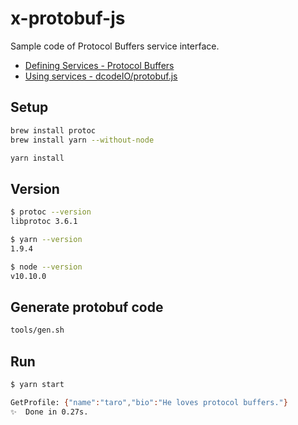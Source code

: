 # x-protobuf-js

Sample code of Protocol Buffers service interface.

- [Defining Services - Protocol Buffers](https://developers.google.com/protocol-buffers/docs/proto#services)
- [Using services - dcodeIO/protobuf.js](https://github.com/dcodeIO/ProtoBuf.js/#using-services)

## Setup

```bash
brew install protoc
brew install yarn --without-node
```

```bash
yarn install
```

## Version

```bash
$ protoc --version
libprotoc 3.6.1
```

```bash
$ yarn --version
1.9.4
```

```bash
$ node --version
v10.10.0
```

## Generate protobuf code

```bash
tools/gen.sh
```

## Run

```bash
$ yarn start

GetProfile: {"name":"taro","bio":"He loves protocol buffers."}
✨  Done in 0.27s.
```
